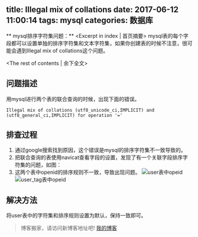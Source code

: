 title: Illegal mix of collations
date: 2017-06-12 11:00:14
tags: mysql
categories: 数据库
---
** mysql排序字符集问题：** <Excerpt in index | 首页摘要>
mysql表的每个字段都可以设置单独的排序字符集和文本字符集，如果你创建表的时候不注意，很可能会遇到Illegal mix of collations这个问题。
<!-- more -->
<The rest of contents | 余下全文>

## 问题描述
用mysql进行两个表的联合查询的时候，出现下面的错误。
```
Illegal mix of collations (utf8_unicode_ci,IMPLICIT) and (utf8_general_ci,IMPLICIT) for operation '='
```
## 排查过程
1. 通过google搜索找到原因，这个错误是mysql的排序字符集不一致导致的。
2. 把联合查询的表使用navicat查看字段的设置，发现了有一个关联字段排序字符集的问题，如图：
3. 这两个表中openid的排序规则不一致，导致出现问题。
![user表中opeid](http://o7kalf5h3.bkt.clouddn.com/openid01.png)
![user_tag表中opeid](http://o7kalf5h3.bkt.clouddn.com/openid02.png)

## 解决方法
将user表中的字符集和排序规则设置为默认，保持一致即可。



> 博客搬家，请访问新博客地址吧! [我的博客][1]

[1]: https://www.duduhuahua.cn
